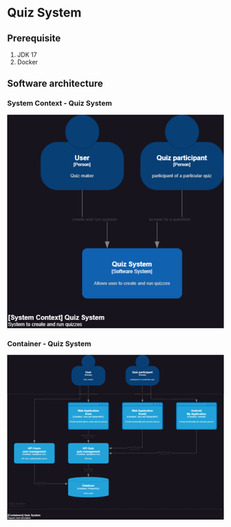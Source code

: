 # Quiz System

## Prerequisite

1. JDK 17
1. Docker

## Software architecture

###  System Context - Quiz System
![alt text](./.readme/system_context.png)

###  Container - Quiz System
![alt text](./.readme/container.png)
